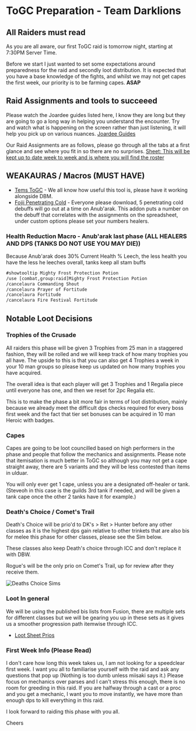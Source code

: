 # ToGC Preparation - Team Darklions
## All Raiders must read


As you are all aware, our first ToGC raid is tomorrow night, starting at 7:30PM Server Time. 

Before we start I just wanted to set some expectations around preparedness for the raid and secondly loot distribution. 
It is expected that you have a base knowledge of the fights, and whilst we may not get capes the first week, our priority is to be farming capes. **ASAP**

## Raid Assignments and tools to succeeed

Please watch the Joardee guides listed here, I know they are long but they are going to go a long way in helping you understand the encounter. 
Try and watch what is happening on the screen rather than just listening, it will help you pick up on various nuances. 
[Joardee Guides](https://www.youtube.com/@Joardee)

Our Raid Assignments are as follows, please go through all the tabs at a first glance and see where you fit in so there are no surprises.
[Sheet: This will be kept up to date week to week and is where you will find the roster](https://docs.google.com/spreadsheets/d/12ewyA8AGRln-gefoQ0yVON2NqEot_Ns2ju5_Sz8EHTQ/edit#gid=0)

## WEAKAURAS / Macros (MUST HAVE)
- [Tems ToGC](https://wago.io/TemsToGC) - We all know how useful this tool is, please have it working alongside DBM.
- [Fojii Penetrating Cold](https://wago.io/gTmTzXIa-) - Everyone please download, 5 penetrating cold debuffs will go out at a time on Anub'arak. This addon puts a number on the debuff that correlates with the assignments on the spreadsheet, under custom options please set your numbers healers.

### Health Reduction Macro - Anub'arak last phase (ALL HEALERS AND DPS (TANKS DO NOT USE YOU MAY DIE))
Because Anub'arak does 30% Current Health % Leech, the less health you have the less he leeches overall, tanks keep all stam buffs 
```txt
#showtooltip Mighty Frost Protection Potion
/use [combat,group:raid]Mighty Frost Protection Potion
/cancelaura Commanding Shout
/cancelaura Prayer of Fortitude
/cancelaura Fortitude
/cancelaura Fire Festival Fortitude
```

## Notable Loot Decisions 

### Trophies of the Crusade
All raiders this phase will be given 3 Trophies from 25 man in a staggered fashion, they will be rolled and we will keep track of how many trophies you all have. 
The upside to this is that you can also get 4 Trophies a week in your 10 man groups so please keep us updated on how many trophies you have acquired. 

The overall idea is that each player will get 3 Trophies and 1 Regalia piece until everyone has one, and then we reset for 2pc Regalia etc.

This is to make the phase a bit more fair in terms of loot distribution, mainly because we already meet the difficult dps checks required for every boss first week and the fact that tier set bonuses can be acquired in 10 man Heroic with badges.

### Capes
Capes are going to be loot councilled based on high performers in the phase and people that follow the mechanics and assignments.
Please note that itemisation is much better in ToGC so although you may not get a cape straight away, there are 5 variants and they will be less contested than items in ulduar.

You will only ever get 1 cape, unless you are a designated off-healer or tank. (Steveoh in this case is the guilds 3rd tank if needed, and will be given a tank cape once the other 2 tanks have it for example.)

### Death's Choice / Comet's Trail

Death's Choice will be prio'd to DK's > Ret > Hunter before any other classes as it is the highest dps gain relative to other trinkets that are also bis for melee this phase for other classes, please see the Sim below.

These classes also keep Death's choice through ICC and don't replace it with DBW. 

Rogue's will be the only prio on Comet's Trail, up for review after they receive them.

![Deaths Choice Sims](https://lh4.googleusercontent.com/A8IbcqUEmr4RUd09tJ9e-bM7KwokHq7E82Qsi4m0XvlRc-pgU12gHxqaQa_Uz2P2XHdslKoJb4pla2jf4ocHEXG1EVKAEmX9pPB2c7w1A3c1J9bbAj8xxEltY9vpTWLUHzh_H8cde_1RbiwXbEYgTgQ)

### Loot In general

We will be using the published bis lists from Fusion, there are multiple sets for different classes but we will be gearing you up in these sets as it gives us a smoother progression path itemwise through ICC. 
- [Loot Sheet Prios](https://docs.google.com/spreadsheets/d/1TyYdcyq2_J5GT6rsIH9mNQgKWtoOa7bxDriMf8u1d5Q/pubhtml#)


### First Week Info (Please Read)

I don't care how long this week takes us, I am not looking for a speedclear first week. 
I want you all to familiarise yourself with the raid and ask any questions that pop up (Nothing is too dumb unless miisaki says it.)
Please focus on mechanics over parses and I can't stress this enough, there is no room for greeding in this raid. If you are halfway through a cast or a proc and you get a mechanic, I want you to move instantly, we have more than enough dps to kill everything in this raid.

I look forward to raiding this phase with you all. 

Cheers



